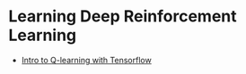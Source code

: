 # Learning Deep Reinforcement Learning

- [Intro to Q-learning with Tensorflow](Q-learning_with_neural_network.ipynb)

